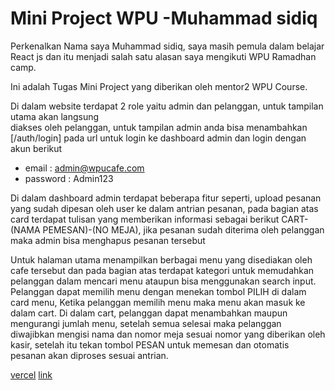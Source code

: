 # Mini Project WPU -Muhammad sidiq 

Perkenalkan Nama saya Muhammad sidiq, saya masih pemula dalam belajar React js 
dan itu menjadi salah satu alasan saya mengikuti WPU Ramadhan camp.

Ini adalah Tugas Mini Project yang diberikan oleh mentor2 WPU Course.

Di dalam website terdapat 2 role yaitu admin dan pelanggan, untuk tampilan utama akan langsung  
diakses oleh pelanggan, untuk tampilan admin anda bisa menambahkan [/auth/login] pada url untuk login ke dashboard admin
dan login dengan akun berikut 

- email    : admin@wpucafe.com
- password : Admin123


Di dalam dashboard admin terdapat beberapa fitur seperti, upload pesanan yang sudah dipesan oleh user ke dalam antrian pesanan, pada bagian atas card terdapat tulisan yang memberikan informasi sebagai berikut CART-(NAMA PEMESAN)-(NO MEJA), jika pesanan sudah diterima oleh pelanggan maka admin bisa menghapus pesanan tersebut 

Untuk halaman utama menampilkan berbagai menu yang disediakan oleh cafe tersebut dan pada bagian atas terdapat kategori untuk memudahkan pelanggan dalam mencari menu ataupun bisa menggunakan search input. Pelanggan dapat memilih menu dengan menekan tombol PILIH
di dalam card menu, Ketika pelanggan memilih menu maka menu akan masuk ke dalam cart. Di dalam cart, pelanggan dapat menambahkan maupun mengurangi jumlah menu, setelah semua selesai maka pelanggan diwajibkan mengisi nama dan nomor meja sesuai nomor yang diberikan oleh kasir, setelah itu tekan tombol PESAN untuk memesan dan otomatis pesanan akan diproses sesuai antrian.  

[vercel](https://miniproject-sidiq.vecel.app)
[link](http://103.76.120.140:4173/)


